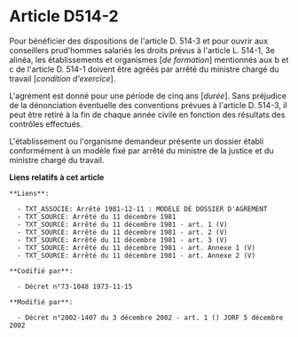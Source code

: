 # Article D514-2

Pour bénéficier des dispositions de l'article D. 514-3 et pour ouvrir aux conseillers prud'hommes salariés les droits prévus
à l'article L. 514-1, 3e alinéa, les établissements et organismes [*de formation*] mentionnés aux b et c de l'article D.
514-1 doivent être agréés par arrêté du ministre chargé du travail [*condition d'exercice*].

L'agrément est donné pour une période de cinq ans [*durée*]. Sans préjudice de la dénonciation éventuelle des conventions
prévues à l'article D. 514-3, il peut être retiré à la fin de chaque année civile en fonction des résultats des contrôles
effectués.

L'établissement ou l'organisme demandeur présente un dossier établi conformément à un modèle fixé par arrêté du ministre de
la justice et du ministre chargé du travail.

**Liens relatifs à cet article**

	**Liens**:

	  - TXT_ASSOCIE: Arrêté 1981-12-11 : MODELE DE DOSSIER D'AGREMENT
	  - TXT_SOURCE: Arrêté du 11 décembre 1981
	  - TXT_SOURCE: Arrêté du 11 décembre 1981 - art. 1 (V)
	  - TXT_SOURCE: Arrêté du 11 décembre 1981 - art. 2 (V)
	  - TXT_SOURCE: Arrêté du 11 décembre 1981 - art. 3 (V)
	  - TXT_SOURCE: Arrêté du 11 décembre 1981 - art. Annexe 1 (V)
	  - TXT_SOURCE: Arrêté du 11 décembre 1981 - art. Annexe 2 (V)

	**Codifié par**:

	  - Décret n°73-1048 1973-11-15

	**Modifié par**:

	  - Décret n°2002-1407 du 3 décembre 2002 - art. 1 () JORF 5 décembre 2002
